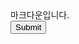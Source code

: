 <!DOCTYPE html>
<html>
<head>
<meta charset="UTF-8">
마크다운입니다.
</head>
<body>

<form action="https://naver.com">
<input type="submit">
</form>

</body>
</html>

